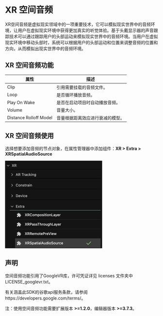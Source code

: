 # XR 空间音频

XR空间音频是虚拟现实领域中的一项重要技术，它可以模拟现实世界中的音频环境，让用户在虚拟现实环境中获得更加真实的听觉体验。基于头戴显示器的声音跟踪技术可以通过跟踪用户的头部运动来模拟现实世界中的音频环境。当用户在虚拟现实环境中移动头部时，系统可以根据用户的头部运动和位置来调整音频的位置和方向，从而模拟出现实世界中的音频环境。

## XR 空间音频功能

| 属性                   | 描述                             |
| ---------------------- | -------------------------------- |
| Clip                   | 引用需要挂载的音频文件。         |
| Loop                   | 是否循环播放音频。               |
| Play On Wake           | 是否在启动项目时自动播放音频。   |
| Volume                 | 音量大小。                       |
| Distance Rolloff Model | 音量根据距离效应进行衰减的模型。 |

## XR 空间音频使用

选择想要添加音频的节点对象，在属性管理器中添加组件：**XR > Extra > XRSpatialAudioSource**

<img src="xr-spatial-audio/add-spatial-audio.png" style="zoom:50%;" />

## 声明

空间音频功能引用了GoogleVR库，许可凭证详见 licenses 文件夹中 LICENSE_googlevr.txt。

有关涵盖此SDK的谷歌api服务条款，请参阅https://developers.google.com/terms/。

注：使用空间音频功能需要扩展版本 **>=1.2.0**，编辑器版本 **>=3.7.3**。